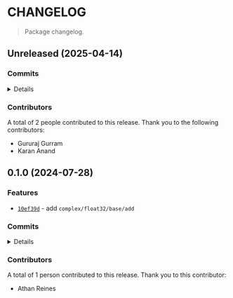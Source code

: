 # CHANGELOG

> Package changelog.

<section class="release" id="unreleased">

## Unreleased (2025-04-14)

<section class="commits">

### Commits

<details>

-   [`a1e230f`](https://github.com/stdlib-js/stdlib/commit/a1e230f29297caa89880e9c194c615a0400fb7bc) - **chore:** clean up cppcheck-suppress comments _(by Karan Anand)_
-   [`89ecfe0`](https://github.com/stdlib-js/stdlib/commit/89ecfe0212aef0448017f8e404a3862fda851170) - **refactor:** update paths _(by Gururaj Gurram)_

</details>

</section>

<!-- /.commits -->

<section class="contributors">

### Contributors

A total of 2 people contributed to this release. Thank you to the following contributors:

-   Gururaj Gurram
-   Karan Anand

</section>

<!-- /.contributors -->

</section>

<!-- /.release -->

<section class="release" id="v0.1.0">

## 0.1.0 (2024-07-28)

<section class="features">

### Features

-   [`10ef39d`](https://github.com/stdlib-js/stdlib/commit/10ef39d7b94513bf84f70eef5a673725f155e3d5) - add `complex/float32/base/add`

</section>

<!-- /.features -->

<section class="commits">

### Commits

<details>

-   [`2777e4b`](https://github.com/stdlib-js/stdlib/commit/2777e4be161869d09406e3b17947d24c64b47af2) - **bench:** resolve lint errors in benchmarks _(by Athan Reines)_
-   [`ddd4403`](https://github.com/stdlib-js/stdlib/commit/ddd44032f9d8a6d318c80e3b239ff72280ffc599) - **refactor:** update paths _(by Athan Reines)_
-   [`0406147`](https://github.com/stdlib-js/stdlib/commit/04061476d1036e1b8b786736b1ba1653eddff1ef) - **refactor:** update paths _(by Athan Reines)_
-   [`10ef39d`](https://github.com/stdlib-js/stdlib/commit/10ef39d7b94513bf84f70eef5a673725f155e3d5) - **feat:** add `complex/float32/base/add` _(by Athan Reines)_

</details>

</section>

<!-- /.commits -->

<section class="contributors">

### Contributors

A total of 1 person contributed to this release. Thank you to this contributor:

-   Athan Reines

</section>

<!-- /.contributors -->

</section>

<!-- /.release -->

